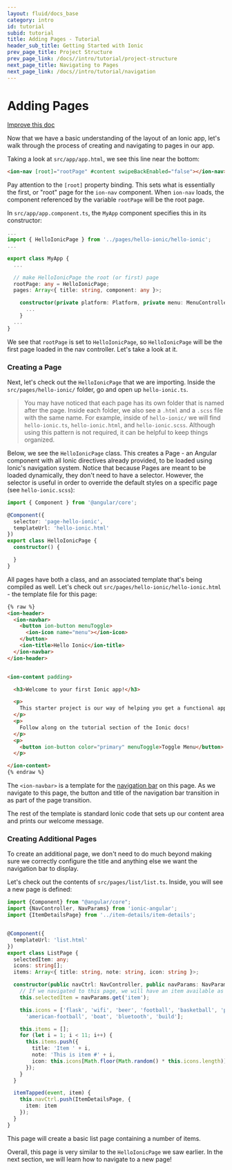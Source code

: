 ```yaml
---
layout: fluid/docs_base
category: intro
id: tutorial
subid: tutorial
title: Adding Pages - Tutorial
header_sub_title: Getting Started with Ionic
prev_page_title: Project Structure
prev_page_link: /docs//intro/tutorial/project-structure
next_page_title: Navigating to Pages
next_page_link: /docs//intro/tutorial/navigation
---
```


<h1 class="title">Adding Pages</h1>

<a class="improve-v2-docs" href='https://github.com/ionic-team/ionic-site/edit/master/content/docs/intro/tutorial/adding-pages/index.md'>
  Improve this doc
</a>

Now that we have a basic understanding of the layout of an Ionic app, let's walk through the process of creating and navigating to pages in our app.

Taking a look at `src/app/app.html`, we see this line near the bottom:

```html
<ion-nav [root]="rootPage" #content swipeBackEnabled="false"></ion-nav>
```

Pay attention to the `[root]` property binding. This sets what is essentially the first, or "root" page for the `ion-nav` component. When `ion-nav` loads, the component referenced by the variable `rootPage` will be the root page.

In `src/app/app.component.ts`, the `MyApp` component specifies this in its constructor:

```ts
...
import { HelloIonicPage } from '../pages/hello-ionic/hello-ionic';
...

export class MyApp {
  ...

  // make HelloIonicPage the root (or first) page
  rootPage: any = HelloIonicPage;
  pages: Array<{ title: string, component: any }>;

    constructor(private platform: Platform, private menu: MenuController, ...) {
      ...
    }
  ...
}

```

We see that `rootPage` is set to `HelloIonicPage`, so `HelloIonicPage` will be the first page loaded in the nav controller. Let's take a look at it.


### Creating a Page

Next, let's check out the `HelloIonicPage` that we are importing. Inside the `src/pages/hello-ionic/` folder, go and open up `hello-ionic.ts`.

> You may have noticed that each page has its own folder that is named after the page. Inside each folder, we also see a `.html` and a `.scss` file with the same name. For example, inside of `hello-ionic/` we will find `hello-ionic.ts`, `hello-ionic.html`, and `hello-ionic.scss`. Although using this pattern is not required, it can be helpful to keep things organized.


Below, we see the `HelloIonicPage` class. This creates a Page - an Angular component with all Ionic directives already provided, to be loaded using Ionic's navigation system.  Notice that because Pages are meant to be loaded dynamically, they don't need to have a selector. However, the selector is useful in order to override the default styles on a specific page (see `hello-ionic.scss`):

```ts
import { Component } from '@angular/core';

@Component({
  selector: 'page-hello-ionic',
  templateUrl: 'hello-ionic.html'
})
export class HelloIonicPage {
  constructor() {

  }
}
```

All pages have both a class, and an associated template that's being compiled as well. Let's check out `src/pages/hello-ionic/hello-ionic.html` - the template file for this page:

```html
{% raw %}
<ion-header>
  <ion-navbar>
    <button ion-button menuToggle>
      <ion-icon name="menu"></ion-icon>
    </button>
    <ion-title>Hello Ionic</ion-title>
  </ion-navbar>
</ion-header>


<ion-content padding>

  <h3>Welcome to your first Ionic app!</h3>

  <p>
    This starter project is our way of helping you get a functional app running in record time.
  </p>
  <p>
    Follow along on the tutorial section of the Ionic docs!
  </p>
  <p>
    <button ion-button color="primary" menuToggle>Toggle Menu</button>
  </p>

</ion-content>
{% endraw %}
```

The `<ion-navbar>` is a template for the [navigation bar](/docs//api/components/navbar/Navbar/) on this page. As we navigate to this page, the button and title of the navigation bar transition in as part of the page transition.

The rest of the template is standard Ionic code that sets up our content area and prints our welcome message.

### Creating Additional Pages

To create an additional page, we don't need to do much beyond making sure we correctly configure the title and anything else we want the navigation bar to display.

Let's check out the contents of `src/pages/list/list.ts`. Inside, you will see a new page is defined:

```ts
import {Component} from "@angular/core";
import {NavController, NavParams} from 'ionic-angular';
import {ItemDetailsPage} from '../item-details/item-details';


@Component({
  templateUrl: 'list.html'
})
export class ListPage {
  selectedItem: any;
  icons: string[];
  items: Array<{ title: string, note: string, icon: string }>;

  constructor(public navCtrl: NavController, public navParams: NavParams) {
    // If we navigated to this page, we will have an item available as a nav param
    this.selectedItem = navParams.get('item');

    this.icons = ['flask', 'wifi', 'beer', 'football', 'basketball', 'paper-plane',
      'american-football', 'boat', 'bluetooth', 'build'];

    this.items = [];
    for (let i = 1; i < 11; i++) {
      this.items.push({
        title: 'Item ' + i,
        note: 'This is item #' + i,
        icon: this.icons[Math.floor(Math.random() * this.icons.length)]
      });
    }
  }

  itemTapped(event, item) {
    this.navCtrl.push(ItemDetailsPage, {
      item: item
    });
  }
}
```

This page will create a basic list page containing a number of items.

Overall, this page is very similar to the `HelloIonicPage` we saw earlier. In the next section, we will learn how to navigate to a new page!
